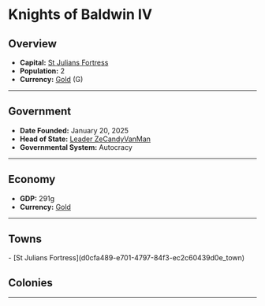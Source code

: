 <!--UNDEDITED FILE, remove this entire line if this file has been edited!-->
# <!--NAME-->Knights of Baldwin IV<!--NAME-->

## Overview

- **Capital:** <!--CAPITAL_LINK-->[St Julians Fortress](d0cfa489-e701-4797-84f3-ec2c60439d0e_town)<!--CAPITAL_LINK-->
- **Population:** <!--POPULATION-->2<!--POPULATION-->
- **Currency:** <!--CURRENCY_LINK-->[Gold](Gold_currency)<!--CURRENCY_LINK--> (<!--CURRENCY_ABV-->G<!--CURRENCY_ABV-->)

---

## Government

- **Date Founded:** <!--FOUNDED-->January 20, 2025<!--FOUNDED-->
- **Head of State:** <!--LEADER_TITLE_LINK-->[Leader ZeCandyVanMan](ZeCandyVanMan_user)<!--LEADER_TITLE_LINK-->
- **Governmental System:** <!--GOVERNMENT-->Autocracy<!--GOVERNMENT-->

---

## Economy

- **GDP:** <!--GDP-->291g<!--GDP-->
- **Currency:** <!--CURRENCY_LINK-->[Gold](Gold_currency)<!--CURRENCY_LINK-->

---

## Towns

<!--TOWNS-->- [St Julians Fortress](d0cfa489-e701-4797-84f3-ec2c60439d0e_town)<!--TOWNS-->

## Colonies

<!--COLONIES--><!--COLONIES-->

---